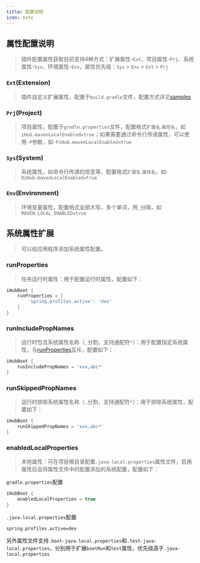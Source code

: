 ```yaml
---
title: 配置说明
icon: note
---
```


## 属性配置说明

> 插件配置属性获取目前支持4种方式：扩展属性-`Ext`、项目属性-`Prj`、系统属性-`Sys`、环境属性-`Env`，属性优先级：`Sys` > `Env` > `Ext` > `Prj`

### `Ext`(Extension)
> 插件自定义扩展属性，配置于`build.gradle`文件，配置方式详见[samples](https://github.com/ihub-pub/plugins/tree/main/samples)

### `Prj`(Project)
> 项目属性，配置于`gradle.properties`文件，配置格式`扩展名`.`属性名`，如`iHub.mavenLocalEnabled=true`；如果需要通过命令行传递属性，可以使用`-P`参数，如`-PiHub.mavenLocalEnabled=true`

### `Sys`(System)
> 系统属性，如命令行传递的信息等，配置格式`扩展名`.`属性名`，如`-DiHub.mavenLocalEnabled=true`

### `Env`(Environment)
> 环境变量属性，配置格式全部大写，多个单词，用`_`分隔，如`MAVEN_LOCAL_ENABLED=true`

## 系统属性扩展

> 可以给应用程序添加系统属性配置。

### runProperties

> 任务运行时属性：用于配置运行时属性，配置如下：

```groovy
iHubBoot {
    runProperties = [
        'spring.profiles.active': 'dev'
    ]
}
```

### runIncludePropNames

> 运行时包含系统属性名称（`,`分割，支持通配符`*`）：用于配置指定系统属性，与[runProperties](explanation#runproperties)互斥，配置如下：

```groovy
iHubBoot {
    runIncludePropNames = 'xxx,abc*'
}
```

### runSkippedPropNames

> 运行时排除系统属性名称（`,`分割，支持通配符`*`）：用于排除系统属性，配置如下：

```groovy
iHubBoot {
    runSkippedPropNames = 'xxx,abc*'
}
```

### enabledLocalProperties

> 本地属性：可在项目根目录配置`.java-local.properties`属性文件，启用属性后会将属性文件中的配置添加的系统配置，配置如下：

`gradle.properties`配置

```groovy
iHubBoot {
    enabledLocalProperties = true
}
```

`.java-local.properties`配置

```properties
spring.profiles.active=dev
```

另外属性文件支持`.boot-java-local.properties`和`.test-java-local.properties`，分别用于扩展`bootRun`和`test`属性，优先级高于`.java-local.properties`